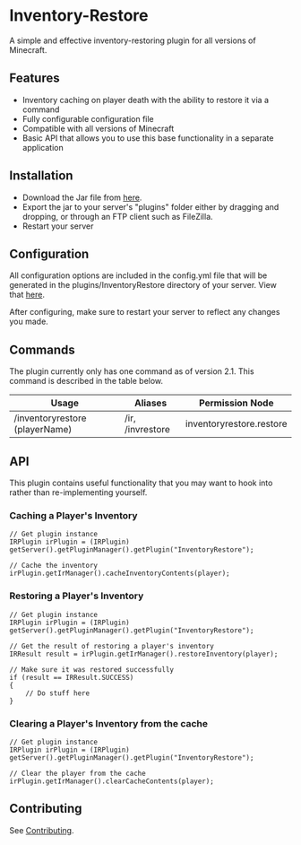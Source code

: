 # Inventory-Restore

A simple and effective inventory-restoring plugin for all versions of Minecraft.

##  Features

- Inventory caching on player death with the ability to restore it via a command
- Fully configurable configuration file
- Compatible with all versions of Minecraft
- Basic API that allows you to use this base functionality in a separate application

## Installation

- Download the Jar file from [here](https://www.spigotmc.org/resources/inventory-restore-1-8-1-17.22436/).
- Export the jar to your server's "plugins" folder either by dragging and dropping, or through an FTP client such as FileZilla.
- Restart your server

## Configuration

All configuration options are included in the config.yml file that will be generated in the plugins/InventoryRestore directory of your server.  View that [here](https://github.com/evancolewright/inventory-restore/blob/main/src/main/resources/config.yml).

After configuring, make sure to restart your server to reflect any changes you made.

## Commands

The plugin currently only has one command as of version 2.1.  This command is described in the table below.

| Usage                          | Aliases          | Permission Node          |
| ------------------------------ | ---------------- | ------------------------ |
| /inventoryrestore (playerName) | /ir, /invrestore | inventoryrestore.restore |

## API
This plugin contains useful functionality that you may want to hook into rather than re-implementing yourself.
### Caching a Player's Inventory
```
// Get plugin instance
IRPlugin irPlugin = (IRPlugin) getServer().getPluginManager().getPlugin("InventoryRestore");

// Cache the inventory
irPlugin.getIrManager().cacheInventoryContents(player);
```
### Restoring a Player's Inventory
```
// Get plugin instance
IRPlugin irPlugin = (IRPlugin) getServer().getPluginManager().getPlugin("InventoryRestore");

// Get the result of restoring a player's inventory
IRResult result = irPlugin.getIrManager().restoreInventory(player);

// Make sure it was restored successfully
if (result == IRResult.SUCCESS)
{
    // Do stuff here
}
```
### Clearing a Player's Inventory from the cache
```
// Get plugin instance
IRPlugin irPlugin = (IRPlugin) getServer().getPluginManager().getPlugin("InventoryRestore");

// Clear the player from the cache
irPlugin.getIrManager().clearCacheContents(player);
```

## Contributing
See [Contributing](../Contributing.md).

